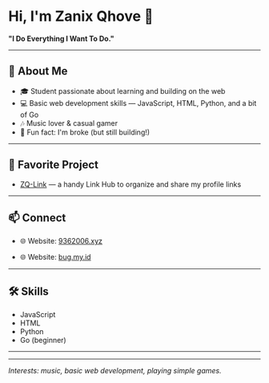 # Hi, I'm Zanix Qhove 👋

**"I Do Everything I Want To Do."**

---

## 👤 About Me

- 🎓 Student passionate about learning and building on the web
- 💻 Basic web development skills — JavaScript, HTML, Python, and a bit of Go
- 🎶 Music lover & casual gamer
- 🤔 Fun fact: I'm broke (but still building!)

---

## 🌟 Favorite Project

- [ZQ-Link](https://github.com/Qhove/ZQ-Link) — a handy Link Hub to organize and share my profile links

---

## 📫 Connect

- 🌐 Website: [9362006.xyz](https://9362006.xyz)

- 🌐 Website: [bug.my.id](https://www.bug.my.id)

---

## 🛠️ Skills

- JavaScript
- HTML
- Python
- Go (beginner)

---

<!-- Optional: badges or stats if you want to add later -->

<!--
![Qhove's GitHub stats](https://github-readme-stats.vercel.app/api?username=Qhove&show_icons=true&hide_title=true)
-->

---

_Interests: music, basic web development, playing simple games._
